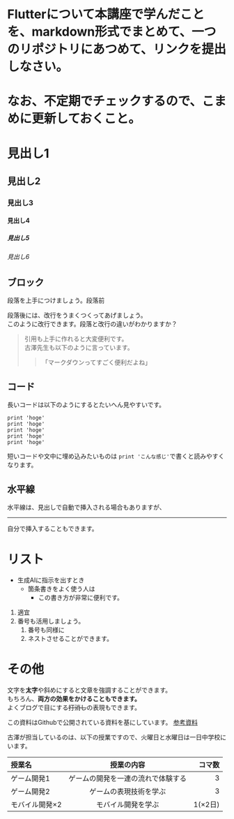 # Flutterについて本講座で学んだことを、markdown形式でまとめて、一つのリポジトリにあつめて、リンクを提出しなさい。
# なお、不定期でチェックするので、こまめに更新しておくこと。


# 見出し1
## 見出し2
### 見出し3
#### 見出し4
##### 見出し5
###### 見出し6

## ブロック

段落を上手につけましょう。段落前

段落後には、改行をうまくつくってあげましょう。  
このように改行できます。段落と改行の違いがわかりますか？  
> 引用も上手に作れると大変便利です。  
> 古澤先生も以下のように言っています。
>> 「マークダウンってすごく便利だよね」

## コード

長いコードは以下のようにするとたいへん見やすいです。  
```
print 'hoge'  
print 'hoge'  
print 'hoge'  
print 'hoge'  
print 'hoge'  
```
短いコードや文中に埋め込みたいものは `print 'こんな感じ'`で書くと読みやすくなります。

## 水平線
水平線は、見出しで自動で挿入される場合もありますが、
_______________________________________________
自分で挿入することもできます。

# リスト
- 生成AIに指示を出すとき
    - 箇条書きをよく使う人は
        - この書き方が非常に便利です。

1. 適宜
2. 番号も活用しましょう。
    1. 番号も同様に
    2. ネストさせることができます。

# その他

文字を**太字**や斜めにすると文章を強調することができます。  
もちろん、__両方の効果をかけることもできます。__  
よくブログで目にする~~打消し~~の表現もできます。

この資料はGithubで公開されている資料を基にしています。
[参考資料](https://gist.github.com/mignonstyle/083c9e1651d7734f84c99b8cf49d57fa)

古澤が担当しているのは、以下の授業ですので、火曜日と水曜日は一日中学校にいます。

| 授業名 | 授業の内容 | コマ数 |
|:---|:---:|---:|
|ゲーム開発1 |ゲームの開発を一連の流れで体験する |3 |
|ゲーム開発2 |ゲームの表現技術を学ぶ |3 |
|モバイル開発×2 |モバイル開発を学ぶ |1(×2日)|